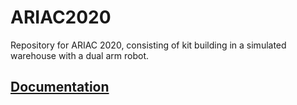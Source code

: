 # ARIAC2020
Repository for ARIAC 2020, consisting of kit building in a simulated warehouse with a dual arm robot.

## [Documentation](https://github.com/usnistgov/ARIAC/wiki/Documentation)
